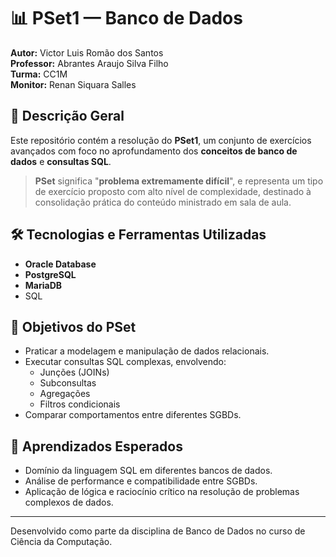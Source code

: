 # 📊 PSet1 — Banco de Dados

**Autor:** Victor Luis Romão dos Santos  
**Professor:** Abrantes Araujo Silva Filho  
**Turma:** CC1M  
**Monitor:** Renan Siquara Salles

## 🧾 Descrição Geral

Este repositório contém a resolução do **PSet1**, um conjunto de exercícios avançados com foco no aprofundamento dos **conceitos de banco de dados** e **consultas SQL**.

> **PSet** significa "**problema extremamente difícil**", e representa um tipo de exercício proposto com alto nível de complexidade, destinado à consolidação prática do conteúdo ministrado em sala de aula.

## 🛠️ Tecnologias e Ferramentas Utilizadas

- **Oracle Database**
- **PostgreSQL**
- **MariaDB**
- SQL

## 🎯 Objetivos do PSet

- Praticar a modelagem e manipulação de dados relacionais.
- Executar consultas SQL complexas, envolvendo:
  - Junções (JOINs)
  - Subconsultas
  - Agregações
  - Filtros condicionais
- Comparar comportamentos entre diferentes SGBDs.

## 🧠 Aprendizados Esperados

- Domínio da linguagem SQL em diferentes bancos de dados.
- Análise de performance e compatibilidade entre SGBDs.
- Aplicação de lógica e raciocínio crítico na resolução de problemas complexos de dados.

---

Desenvolvido como parte da disciplina de Banco de Dados no curso de Ciência da Computação.
